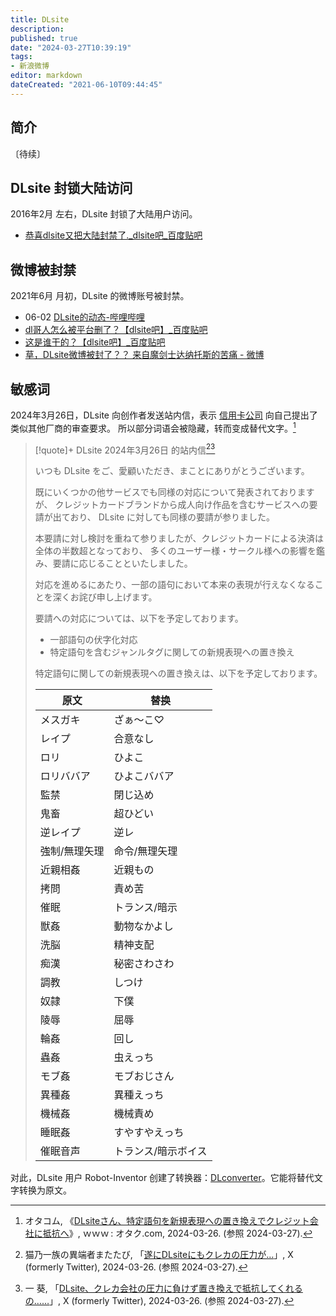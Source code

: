 ```yaml
---
title: DLsite
description:
published: true
date: "2024-03-27T10:39:19"
tags:
- 新浪微博
editor: markdown
dateCreated: "2021-06-10T09:44:45"
---
```


## 简介

〔待续〕

## DLsite 封锁大陆访问

2016年2月 左右，DLsite 封锁了大陆用户访问。

+ [恭喜dlsite又把大陆封禁了._dlsite吧_百度贴吧](https://web.archive.org/web/20210610093524/https://tieba.baidu.com/p/4345824545)

## 微博被封禁

2021年6月 月初，DLsite 的微博账号被封禁。

+   06-02 [DLsite的动态-哔哩哔哩](https://archive.is/3ZDUA "https://t.bilibili.com/531592272647036799")
+   [dl哥人怎么被平台删了？【dlsite吧】_百度贴吧](https://web.archive.org/web/20210610093442/https://tieba.baidu.com/p/7390136059)
+   [这是谁干的？【dlsite吧】_百度贴吧](https://web.archive.org/web/20210610093617/https://tieba.baidu.com/p/7392516284)
+   [草，DLsite微博被封了？？ 来自魔剑士达纳托斯的苦痛 - 微博](https://archive.is/TvuRs "https://weibo.com/5422699801/KiF9YtXch")

## 敏感词

2024年3月26日，DLsite 向创作者发送站内信，表示 [信用卡公司](/company/信用卡公司.md) 向自己提出了类似其他厂商的审查要求。
所以部分词语会被隐藏，转而变成替代文字。[^70812]

[^70812]: オタコム, 《[DLsiteさん、特定語句を新規表現への置き換えでクレジット会社に抵抗へ](https://web.archive.org/web/20240327020641/http://otakomu.jp/archives/35370812.html)》, ｗｗｗ : オタク.com, 2024-03-26. (参照 2024-03-27).

> [!quote]+ DLsite 2024年3月26日 的站内信[^93434][^47297]
>
> いつも DLsite をご、愛顧いただき、まことにありがとうございます。
>
> 既にいくつかの他サービスでも同様の対応について発表されておりますが、
> クレジットカードブランドから成人向け作品を含むサービスへの要請が出ており、
> DLsite に対しても同様の要請が参りました。
>
> 本要請に対し検討を重ねて参りましたが、クレジットカードによる決済は全体の半数超となっており、
> 多くのユーザー様・サークル様への影響を鑑み、要請に応じることといたしました。
>
> 対応を進めるにあたり、一部の語句において本来の表現が行えなくなることを深くお詫び申し上げます。
>
> 要請への対応については、以下を予定しております。
>
> +   一部語句の伏字化対応
> +   特定語句を含むジャンルタグに関しての新規表現への置き換え
>
> 特定語句に関しての新規表現への置き換えは、以下を予定しております。
>
> | 原文          | 替换                |
> | ------------- | ------------------- |
> | メスガキ      | ざぁ～こ♡           |
> | レイプ        | 合意なし            |
> | ロリ          | ひよこ              |
> | ロリババア    | ひよこババア        |
> | 監禁          | 閉じ込め            |
> | 鬼畜          | 超ひどい            |
> | 逆レイプ      | 逆レ                |
> | 強制/無理矢理 | 命令/無理矢理       |
> | 近親相姦      | 近親もの            |
> | 拷問          | 責め苦              |
> | 催眠          | トランス/暗示       |
> | 獣姦          | 動物なかよし        |
> | 洗脳          | 精神支配            |
> | 痴漢          | 秘密さわさわ        |
> | 調教          | しつけ              |
> | 奴隷          | 下僕                |
> | 陵辱          | 屈辱                |
> | 輪姦          | 回し                |
> | 蟲姦          | 虫えっち            |
> | モブ姦        | モブおじさん        |
> | 異種姦        | 異種えっち          |
> | 機械姦        | 機械責め            |
> | 睡眠姦        | すやすやえっち      |
> | 催眠音声      | トランス/暗示ボイス |

[^93434]: 猫乃一族の異端者またたび, 「[遂にDLsiteにもクレカの圧力が…](https://twitter.com/mttb2ccp_pt2/status/1772466120290693434)」, X (formerly Twitter), 2024-03-26. (参照 2024-03-27).

[^47297]: 一 葵, 「[DLsite、クレカ会社の圧力に負けず置き換えで抵抗してくれるの……](https://twitter.com/aoi_ninomae_/status/1772472052961747297)」, X (formerly Twitter), 2024-03-26. (参照 2024-03-27).

对此，DLsite 用户 Robot-Inventor 创建了转换器：[DLconverter][]。它能将替代文字转换为原文。

[DLconverter]: https://dl-converter.roboin.io
